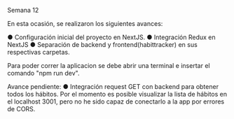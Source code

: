 Semana 12

En esta ocasión, se realizaron los siguientes avances: 

● Configuración inicial del proyecto en NextJS.
● Integración Redux en NextJS
● Separación de backend y frontend(habittracker) en sus respectivas carpetas. 

Para poder correr la aplicacion se debe abrir una terminal e insertar el comando "npm run dev".

Avance pendiente: 
● Integración request GET con backend para obtener todos los hábitos.
Por el momento es posible visualizar la lista de hábitos en el localhost 3001, pero no he sido capaz de conectarlo a la app por errores de CORS. 
